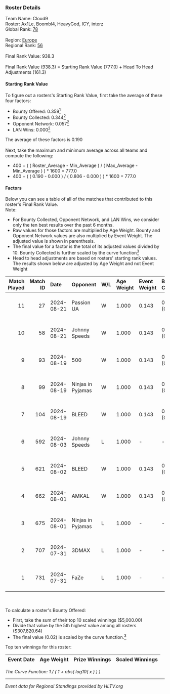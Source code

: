 ### Roster Details<br />
Team Name: Cloud9<br />
Roster: Ax1Le, Boombl4, HeavyGod, ICY, interz<br />
Global Rank: [78](../../standings_global_2024_08_21.md)<br />
<br />
Region: [Europe]( ../../standings_europe_2024_08_21.md)<br />
Regional Rank: [56]( ../../standings_europe_2024_08_21.md)<br />
<br />
Final Rank Value:  938.3<br />
<br />
Final Rank Value (938.3) = Starting Rank Value (777.0) + Head To Head Adjustments (161.3)<br />

#### Starting Rank Value<br />
To figure out a rosters's Starting Rank Value, first take the average of these four factors:<br />
- Bounty Offered: 0.359[<sup>1</sup>](#table2)
- Bounty Collected: 0.344[<sup>2</sup>](#table1)
- Opponent Network: 0.057[<sup>2</sup>](#table1)
- LAN Wins: 0.000[<sup>2</sup>](#table1)

The average of these factors is 0.190<br />
<br />
Next, take the maximum and minimum average across all teams and compute the following:<br />
- 400 + ( ( Roster_Average - Min_Average ) / ( Max_Average - Min_Average ) ) * 1600 = 777.0
- 400 + ( ( 0.190 - 0.000 ) / ( 0.806 - 0.000 ) ) * 1600 = 777.0


#### Factors<br />
Below you can see a table of all of the matches that contributed to this roster's Final Rank Value.<br />
Note:<br />

- For Bounty Collected, Opponent Network, and LAN Wins, we consider only the ten best results over the past 6 months.
- Raw values for those factors are multiplied by Age Weight. Bounty and Opponent Network values are also multiplied by Event Weight. The adjusted value is shown in parenthesis.
- The final value for a factor is the total of its adjusted values divided by 10. Bounty Collected is further scaled by the curve function[<sup>3</sup>](#curveFunction)
- Head to head adjustments are based on rosters' starting rank values. The results shown below are adjusted by Age Weight and not Event Weight
<span id="table1"></span><br />


| Match Played | Match ID | Date       | Opponent          | W/L | Age Weight | Event Weight | Bounty Collected | Opponent Network | LAN Wins  | H2H Adj. | Roster                                |
| -: | -: | :- | :- | :- | :- | :- | :- | :- | :- | -: | :- |
|           11 |       27 | 2024-08-21 | Passion UA        | W   | 1.000      | 0.143        | 0.170 (0.024)    | 1.000 (0.143)    | 0 (0.000) |    22.94 | Ax1Le, Boombl4, HeavyGod, ICY, interz |
|           10 |       58 | 2024-08-21 | Johnny Speeds     | W   | 1.000      | 0.143        | 0.120 (0.017)    | 1.000 (0.143)    | 0 (0.000) |    24.65 | Ax1Le, Boombl4, HeavyGod, ICY, interz |
|            9 |       93 | 2024-08-19 | 500               | W   | 1.000      | 0.143        | 0.000 (0.000)    | 0.089 (0.013)    | 0 (0.000) |     4.19 | Ax1Le, Boombl4, HeavyGod, ICY, interz |
|            8 |       99 | 2024-08-19 | Ninjas in Pyjamas | W   | 1.000      | 0.143        | 0.230 (0.033)    | 0.476 (0.068)    | 0 (0.000) |    30.53 | Ax1Le, Boombl4, HeavyGod, ICY, interz |
|            7 |      104 | 2024-08-19 | BLEED             | W   | 1.000      | 0.143        | 0.113 (0.016)    | 0.544 (0.078)    | 0 (0.000) |    26.96 | Ax1Le, Boombl4, HeavyGod, ICY, interz |
|            6 |      592 | 2024-08-03 | Johnny Speeds     | L   | 1.000      | -            | -                | -                | -         |    -3.40 | Ax1Le, Boombl4, HeavyGod, ICY, interz |
|            5 |      621 | 2024-08-02 | BLEED             | W   | 1.000      | 0.143        | 0.113 (0.016)    | 0.544 (0.078)    | 0 (0.000) |    29.22 | Ax1Le, Boombl4, HeavyGod, ICY, interz |
|            4 |      662 | 2024-08-01 | AMKAL             | W   | 1.000      | 0.143        | 0.119 (0.017)    | 0.355 (0.051)    | 0 (0.000) |    27.71 | Ax1Le, Boombl4, HeavyGod, ICY, interz |
|            3 |      675 | 2024-08-01 | Ninjas in Pyjamas | L   | 1.000      | -            | -                | -                | -         |    -0.59 | Ax1Le, Boombl4, HeavyGod, ICY, interz |
|            2 |      707 | 2024-07-31 | 3DMAX             | L   | 1.000      | -            | -                | -                | -         |    -0.79 | Ax1Le, Boombl4, HeavyGod, ICY, interz |
|            1 |      731 | 2024-07-31 | FaZe              | L   | 1.000      | -            | -                | -                | -         |    -0.15 | Ax1Le, Boombl4, HeavyGod, ICY, interz |

<br />
<span id="table2"></span><br />
To calculate a roster's Bounty Offered:<br />

- First, take the sum of their top 10 scaled winnings ($5,000.00)
- Divide that value by the 5th highest value among all rosters ($307,820.64)
- The final value (0.02) is scaled by the curve function.[<sup>3</sup>](#curveFunction)

Top ten winnings for this roster:<br />

| Event Date | Age Weight | Prize Winnings | Scaled Winnings |
| :- | -: | :- | :- |


<span id="curveFunction"></span>_The Curve Function: 1 / ( 1 + abs( log10( x ) ) )_<br />

---
_Event data for Regional Standings provided by HLTV.org_<br />
